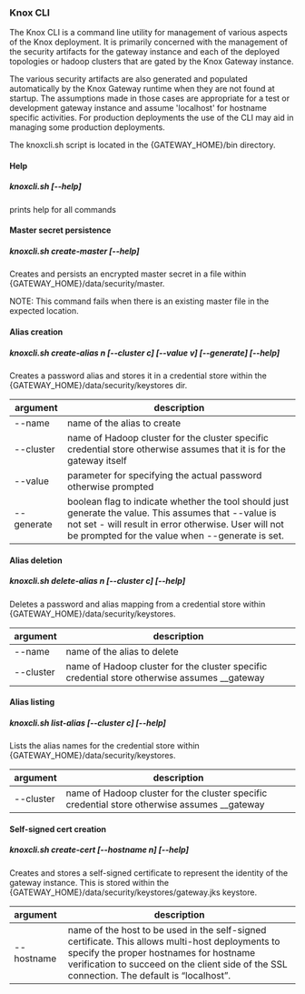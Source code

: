 <!---
   Licensed to the Apache Software Foundation (ASF) under one or more
   contributor license agreements.  See the NOTICE file distributed with
   this work for additional information regarding copyright ownership.
   The ASF licenses this file to You under the Apache License, Version 2.0
   (the "License"); you may not use this file except in compliance with
   the License.  You may obtain a copy of the License at

       http://www.apache.org/licenses/LICENSE-2.0

   Unless required by applicable law or agreed to in writing, software
   distributed under the License is distributed on an "AS IS" BASIS,
   WITHOUT WARRANTIES OR CONDITIONS OF ANY KIND, either express or implied.
   See the License for the specific language governing permissions and
   limitations under the License.
--->

### Knox CLI ###
The Knox CLI is a command line utility for management of various aspects of the Knox deployment. It is primarily concerned with the management of the security artifacts for the gateway instance and each of the deployed topologies or hadoop clusters that are gated by the Knox Gateway instance.

The various security artifacts are also generated and populated automatically by the Knox Gateway runtime when they are not found at startup. The assumptions made in those cases are appropriate for a test or development gateway instance and assume 'localhost' for hostname specific activities. For production deployments the use of the CLI may aid in managing  some production deployments.

The knoxcli.sh script is located in the {GATEWAY_HOME}/bin directory.

#### Help ####
##### knoxcli.sh [--help] #####
prints help for all commands

#### Master secret persistence ####
##### knoxcli.sh create-master [--help] #####
Creates and persists an encrypted master secret in a file within {GATEWAY_HOME}/data/security/master. 

NOTE: This command fails when there is an existing master file in the expected location.

#### Alias creation ####
##### knoxcli.sh create-alias n [--cluster c] [--value v] [--generate] [--help] #####
Creates a password alias and stores it in a credential store within the {GATEWAY_HOME}/data/security/keystores dir.  

argument | description
---------|-----------
--name|name of the alias to create  
--cluster|name of Hadoop cluster for the cluster specific credential store otherwise assumes that it is for the gateway itself
--value|parameter for specifying the actual password otherwise prompted<br/>
--generate|boolean flag to indicate whether the tool should just generate the value. This assumes that --value is not set - will result in error otherwise. User will not be prompted for the value when --generate is set.		

#### Alias deletion ####
##### knoxcli.sh delete-alias n [--cluster c] [--help] #####
Deletes a password and alias mapping from a credential store within {GATEWAY_HOME}/data/security/keystores.  

argument | description
---------|-----------
--name | name of the alias to delete  
--cluster | name of Hadoop cluster for the cluster specific credential store otherwise assumes __gateway

#### Alias listing ####
##### knoxcli.sh list-alias [--cluster c] [--help] #####
Lists the alias names for the credential store within {GATEWAY_HOME}/data/security/keystores.  

argument | description
---------|-----------
--cluster	|	name of Hadoop cluster for the cluster specific credential store otherwise assumes __gateway

#### Self-signed cert creation ####
##### knoxcli.sh create-cert [--hostname n] [--help] #####
Creates and stores a self-signed certificate to represent the identity of the gateway instance. This is stored within the {GATEWAY_HOME}/data/security/keystores/gateway.jks keystore.  

argument | description
:--------|-----------
--hostname	|	name of the host to be used in the self-signed certificate. This allows multi-host deployments to specify the proper hostnames for hostname verification to succeed on the client side of the SSL connection. The default is “localhost”.

